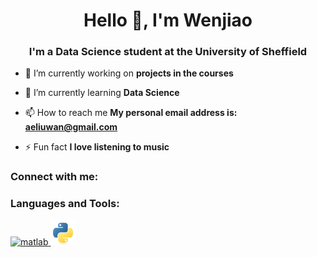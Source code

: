 <h1 align="center">Hello 👋, I'm Wenjiao</h1>
<h3 align="center">I'm a Data Science student at the University of Sheffield</h3>

- 🔭 I’m currently working on **projects in the courses**

- 🌱 I’m currently learning **Data Science**

- 📫 How to reach me **My personal email address is: aeliuwan@gmail.com**

- ⚡ Fun fact **I love listening to music**

<h3 align="left">Connect with me:</h3>
<p align="left">
</p>

<h3 align="left">Languages and Tools:</h3>
<p align="left"> <a href="https://www.mathworks.com/" target="_blank" rel="noreferrer"> <img src="https://upload.wikimedia.org/wikipedia/commons/2/21/Matlab_Logo.png" alt="matlab" width="40" height="40"/> </a> <a href="https://www.python.org" target="_blank" rel="noreferrer"> <img src="https://raw.githubusercontent.com/devicons/devicon/master/icons/python/python-original.svg" alt="python" width="40" height="40"/> </a> </p>
